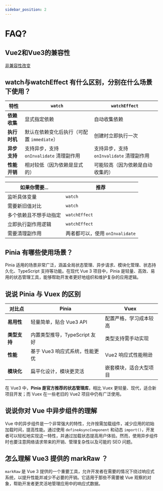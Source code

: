 ```yaml
---
sidebar_position: 2
---
```

# FAQ?

## Vue2和Vue3的兼容性

[非兼容性改变](https://v3-migration.vuejs.org/zh/breaking-changes/)

## watch与watchEffect 有什么区别，分别在什么场景下使用？

| 特性         | `watch`                                    | `watchEffect`                            |
| ------------ | ------------------------------------------ | ---------------------------------------- |
| **依赖收集** | 显式指定依赖                               | 自动收集依赖                             |
| **执行时机** | 默认在依赖变化后执行（可配置 `immediate`） | 创建时立即执行一次                       |
| **异步支持** | 支持异步，支持 `onInvalidate` 清理副作用   | 支持异步，支持 `onInvalidate` 清理副作用 |
| **性能开销** | 相对较低（因为依赖是显式的）               | 可能较高（因为依赖是自动收集的）         |

| 如果你需要...          | 推荐                            |
| ---------------------- | ------------------------------- |
| 监听具体变量           | `watch`                         |
| 需要新旧值对比         | `watch`                         |
| 多个依赖且不想手动指定 | `watchEffect`                   |
| 立即执行副作用逻辑     | `watchEffect`                   |
| 需要清理副作用         | 两者都可以，使用 `onInvalidate` |

## Pinia 有哪些使用场景？

Pinia 适用的场景非常广泛，涵盖全局状态管理、异步请求、模块化管理、状态持久化、TypeScript 支持等功能。在现代 Vue 3 项目中，Pinia 是轻量、高效、易用的状态管理工具，能够帮助开发者更好地组织和维护复杂的应用逻辑。

## 说说 Pinia 与 Vuex 的区别

| 对比点       | Pinia                          | Vuex                   |
| ------------ | ------------------------------ | ---------------------- |
| **易用性**   | 轻量简单，贴合 Vue3 API        | 配置严格，学习成本较高 |
| **类型支持** | 内置类型推导，TypeScript 友好  | 类型支持需手动实现     |
| **性能**     | 基于 Vue3 响应式系统，性能更优 | Vue2 响应式性能稍逊    |
| **模块化**   | 扁平化设计，模块更灵活         | 嵌套模块，适合大型项目 |

在 Vue3 中，**Pinia 是官方推荐的状态管理库**，相比 Vuex 更轻量、现代，适合新项目开发；而 Vuex 在一些老旧的 Vue2 项目中仍有广泛使用。

## 说说你对 Vue 中异步组件的理解

Vue 中的异步组件是一个非常强大的特性，允许按需加载组件，减少应用的初始加载时间，提高性能。通过使用 `defineAsyncComponent` 和动态 `import()`，开发者可以轻松地实现这一特性，并通过加载状态提高用户体验。然而，使用异步组件时也要注意网络请求带来的开销、管理复杂性以及可能的 SEO 问题。

## 怎么理解 Vue3 提供的 markRaw ？

`markRaw` 是 Vue 3 提供的一个重要工具，允许开发者在需要的情况下绕过响应式系统，以提升性能并减少不必要的开销。它适用于那些不需要被 Vue 观察的对象，帮助开发者更灵活地管理应用中的响应式数据。

